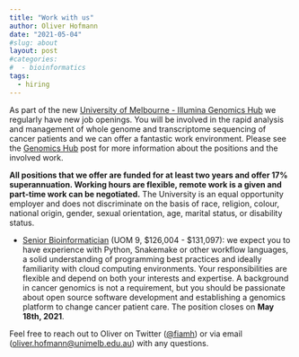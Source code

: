 ```yaml
---
title: "Work with us"
author: Oliver Hofmann
date: "2021-05-04"
#slug: about
layout: post
#categories:
#  - bioinformatics
tags:
  - hiring
---
```


As part of the new [University of Melbourne - Illumina Genomics Hub](https://mdhs.unimelb.edu.au/centre-for-cancer-research/our-research/precision-oncology-research-group/illumina-partnership) we regularly have new job openings. You will be involved in the rapid analysis and management of whole genome and transcriptome sequencing of cancer patients and we can offer a fantastic work environment. Please see the [Genomics Hub](https://umccr.org/blog/hub-jobs/) post for more information about the positions and the involved work.

**All positions that we offer are funded for at least two years and offer 17% superannuation. Working hours are flexible, remote work is a given and part-time work can be negotiated.** The University is an equal opportunity employer and does not discriminate on the basis of race, religion, colour, national origin, gender, sexual orientation, age, marital status, or disability status.

* [Senior Bioinformatician](http://jobs.unimelb.edu.au/caw/en/job/903751/senior-bioinformatician) (UOM 9, $126,004 - $131,097): we expect you to have experience with Python, Snakemake or other workflow languages, a solid understanding of programming best practices and ideally familiarity with cloud computing environments. Your responsibilities are flexible and depend on both your interests and expertise. A background in cancer genomics is not a requirement, but you should be passionate about open source software development and establishing a genomics platform to change cancer patient care. The position closes on **May 18th, 2021**.

Feel free to reach out to Oliver on Twitter ([@fiamh](https://twitter.com/fiamh)) or via email (<oliver.hofmann@unimelb.edu.au>) with any questions.
